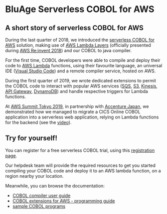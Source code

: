 # BluAge Serverless COBOL for AWS

## A short story of serverless COBOL for AWS

During the last quarter of 2018, we introduced the [serverless COBOL for AWS](https://www.bluage.com/products/serverless-cobol) solution, making use of [AWS Lambda Layers](https://docs.aws.amazon.com/lambda/latest/dg/configuration-layers.html) (officially presented during [AWS Re:invent 2018](https://www.youtube.com/watch?v=femopq3JWJg&feature=youtu.be&t=4621)) and our COBOL to java compiler.

For the first time, COBOL developers were able to compile and deploy their code to [AWS Lambda](https://aws.amazon.com/lambda/?nc2=h_m1) functions, using their favourite language, an universal IDE ([Visual Studio Code](https://code.visualstudio.com/)) and a remote compiler service, hosted on AWS.

During the first quarter of 2019, we wrote dedicated extensions to permit the COBOL code to interact with popular AWS services ([SQS](https://aws.amazon.com/sqs/?nc2=h_m1), [S3](https://aws.amazon.com/s3/?nc2=h_m1), [Kinesis](https://aws.amazon.com/kinesis/?nc2=h_m1), [API Gateway](https://aws.amazon.com/api-gateway/?nc2=h_m1), [DynamoDB](https://aws.amazon.com/dynamodb/?nc2=h_m1)) and handle respective triggers for Lambda functions.

At [AWS Summit Tokyo 2019](https://aws.amazon.com/jp/summits/tokyo-2019/), in partnership with [Accenture Japan](https://www.accenture.com/jp-ja), we demonstrated how we managed to migrate a CICS Online COBOL application into a serverless web application, relying on Lambda functions for the backend (see the [video](https://youtu.be/jhB39NlgGl4?t=2806)). 

## Try for yourself!

You can register for a free serverless COBOL trial, using this [registration page](https://www.bluage.com/contact/contact-serverless-cobol).

Our helpdesk team will provide the required resources to get you started compiling your COBOL code and deploy it to an AWS lambda function, on a region nearby your location.

Meanwhile, you can browse the documentation:
- [COBOL compiler user guide](./VSCodeCompilerForCOBOL-UserGuide.md)
- [COBOL extensions for AWS - programming guide](./ServerlessCobolAWSExtensions.md)
- [sample COBOL programs](./cobol-samples)




